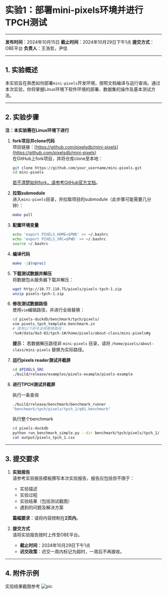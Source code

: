 # 实验1：部署mini-pixels环境并进行TPCH测试  

---

**发布时间**：2024年10月15日
**截止时间**：2024年10月29日下午1点
**提交方式**：OBE平台
**负责人**：王浩哲，尹佳

---

## 1. 实验概述  

本实验旨在熟悉如何部署`mini-pixels`开发环境，按照文档编译与运行查询。通过本次实验，你将掌握Linux环境下软件环境的部署、数据集的操作及基本测试方法。  

---

## 2. 实验步骤  

**注：本实验需在Linux环境下进行**  

1. **fork项目并clone代码**  
   项目链接：[https://github.com/pixelsdb/mini-pixels](https://github.com/pixelsdb/mini-pixels)  
   在GitHub上fork项目，并将仓库clone至本地：  

   ```bash
   git clone https://github.com/your_username/mini-pixels.git
   cd mini-pixels
   ```

   [若不清楚如何fork，请参考GitHub官方文档](https://docs.github.com/en/pull-requests/collaborating-with-pull-requests/working-with-forks/fork-a-repo)。  

2. **拉取submodule**  
   进入`mini-pixels`目录，并拉取项目的submodule（此步骤可能需要几分钟）：  

   ```bash
   make pull
   ```

3. **配置环境变量**  

   ```bash
   echo 'export PIXELS_HOME=$PWD' >> ~/.bashrc
   echo 'export PIXELS_SRC=$PWD' >> ~/.bashrc
   source ~/.bashrc
   ```

4. **编译代码**  

   ```bash
   make -j$(nproc)
   ```

5. **下载测试数据并解压**  
   将数据包从服务器下载并解压：  

   ```bash
   wget http://10.77.110.75/pixels/pixels-tpch-1.zip
   unzip pixels-tpch-1.zip
   ```

6. **修改测试数据路径**  
   使用`vim`编辑路径，并进行全局替换：  

   ```bash
   cd pixels-duckdb/benchmark/tpch/pixels/
   vim pixels_tpch_template.benchmark.in
   # 使用以下命令全局替换路径：
   :%s#/data/9a3-02/tpch-1#/home/pixels/about-class/mini-pixels#g
   ```

   **提示：** 若数据解压路径非 `mini-pixels` 目录，请将 `/home/pixels/about-class/mini-pixels` 替换为实际路径。

7. **运行pixels reader测试并截屏**  

   ```bash
   cd $PIXELS_SRC
   ./build/release/examples/pixels-example/pixels-example
   ```

8. **进行TPCH测试并截屏**  

   执行一条查询

   ```bash
   ./build/release/benchmark/benchmark_runner 
   "benchmark/tpch/pixels/tpch_1/q01.benchmark"
   ```

   执行整个benchmark

   ```bash
   cd pixels-duckdb
   python run_benchmark_simple.py --dir benchmark/tpch/pixels/tpch_1/
   cat output/pixels_tpch_1.csv
   ```

---

## 3. 提交要求  

1. **实验报告**  
   请参考实验报告模板撰写本次实验报告，报告应包括但不限于：  
   - 实验描述  
   - 实验过程  
   - 实验结果（包括测试截图）  
   - 遇到的问题及解决方案  
   
   **篇幅要求**：请将内容控制在**2页内**。

2. **提交方式**  
   请将实验报告按时上传至OBE平台。  
   - **截止时间**：2024年10月29日下午1点  
   - **迟交政策**：迟交一周内标记为超时，一周后不再接收。

---

## 4. 附件示例  

实验结果截图参考 ![pic](./lab1-ref.png)
